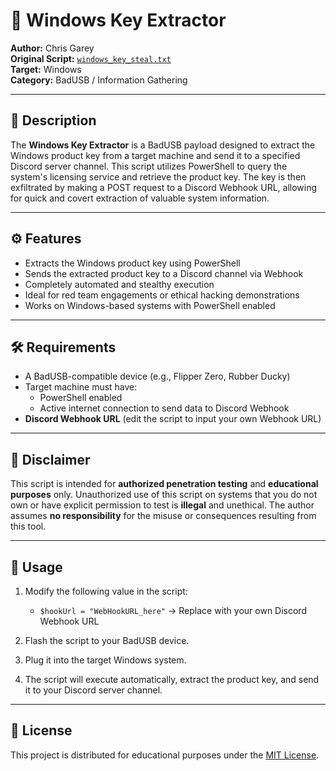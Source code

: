# 🔑 Windows Key Extractor

**Author:** Chris Garey  
**Original Script:** [`windows_key_steal.txt`](https://github.com/cgarey2014/BadUSB-Scripts/blob/main/windows_key_steal.txt)  
**Target:** Windows  
**Category:** BadUSB / Information Gathering

---

## 📜 Description

The **Windows Key Extractor** is a BadUSB payload designed to extract the Windows product key from a target machine and send it to a specified Discord server channel. This script utilizes PowerShell to query the system's licensing service and retrieve the product key. The key is then exfiltrated by making a POST request to a Discord Webhook URL, allowing for quick and covert extraction of valuable system information.

---

## ⚙️ Features

- Extracts the Windows product key using PowerShell
- Sends the extracted product key to a Discord channel via Webhook
- Completely automated and stealthy execution
- Ideal for red team engagements or ethical hacking demonstrations
- Works on Windows-based systems with PowerShell enabled

---

## 🛠️ Requirements

- A BadUSB-compatible device (e.g., Flipper Zero, Rubber Ducky)
- Target machine must have:
  - PowerShell enabled
  - Active internet connection to send data to Discord Webhook
- **Discord Webhook URL** (edit the script to input your own Webhook URL)

---

## 🚨 Disclaimer

This script is intended for **authorized penetration testing** and **educational purposes** only. Unauthorized use of this script on systems that you do not own or have explicit permission to test is **illegal** and unethical. The author assumes **no responsibility** for the misuse or consequences resulting from this tool.

---

## 🧠 Usage

1. Modify the following value in the script:
   - `$hookUrl = "WebHookURL_here"` → Replace with your own Discord Webhook URL

2. Flash the script to your BadUSB device.

3. Plug it into the target Windows system.

4. The script will execute automatically, extract the product key, and send it to your Discord server channel.

---

## 📌 License

This project is distributed for educational purposes under the [MIT License](https://opensource.org/licenses/MIT).
